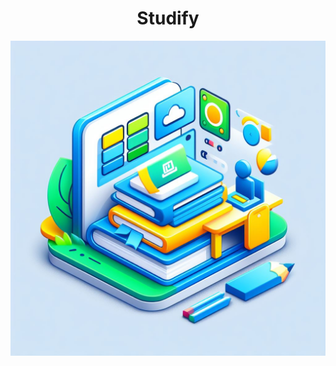 <div align="center">
  <h1>Studify</h1>
</div>

<p align="center">
  <img src="ReadmeAssets/Studify_icon.jpeg" alt="Studify Image">
</p>
